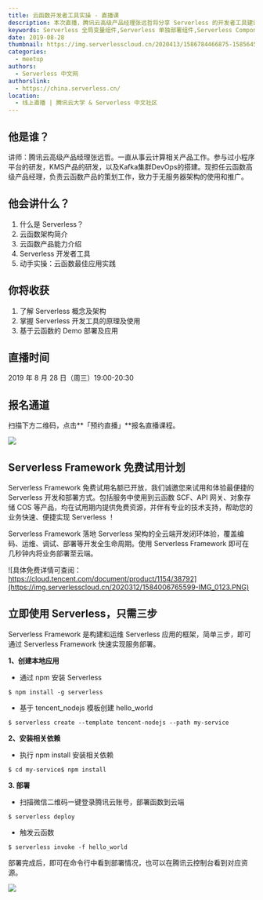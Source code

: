 ```yaml
---
title: 云函数开发者工具实操 - 直播课
description: 本次直播，腾讯云高级产品经理张远哲将分享 Serverless 的开发者工具建设
keywords: Serverless 全局变量组件,Serverless 单独部署组件,Serverless Component
date: 2019-08-28
thumbnail: https://img.serverlesscloud.cn/2020413/1586784466875-1585645264854-08f2789b7010bbfb.jpg
categories:
  - meetup
authors:
  - Serverless 中文网
authorslink:
  - https://china.serverless.cn/
location: 
  - 线上直播 | 腾讯云大学 & Serverless 中文社区
---
```


## 他是谁？

讲师：腾讯云高级产品经理张远哲。一直从事云计算相关产品工作。参与过小程序平台的研发，KMS产品的研发，以及Kafka集群DevOps的搭建。现担任云函数高级产品经理，负责云函数产品的策划工作，致力于无服务器架构的使用和推广。  

## 他会讲什么？

1.  什么是 Serverless？
2.  云函数架构简介
3.  云函数产品能力介绍
4.  Serverless 开发者工具
5.  动手实操：云函数最佳应用实践

## 你将收获

1.  了解 Serverless 概念及架构
2.  掌握 Serverless 开发工具的原理及使用
3.  基于云函数的 Demo 部署及应用

## 直播时间

2019 年 8 月 28 日（周三）19:00-20:30

## 报名通道

扫描下方二维码，点击**「预约直播」**报名直播课程。

![](https://img.serverlesscloud.cn//tmp/tmp.jpeg)

## Serverless Framework 免费试用计划

Serverless Framework 免费试用名额已开放，我们诚邀您来试用和体验最便捷的 Serverless 开发和部署方式。包括服务中使用到云函数 SCF、API 网关、对象存储 COS 等产品，均在试用期内提供免费资源，并伴有专业的技术支持，帮助您的业务快速、便捷实现 Serverless ！

Serverless Framework 落地 Serverless 架构的全云端开发闭环体验，覆盖编码、运维、调试、部署等开发全生命周期。使用 Serverless Framework 即可在几秒钟内将业务部署至云端。

![具体免费详情可查阅：https://cloud.tencent.com/document/product/1154/38792](https://img.serverlesscloud.cn/2020312/1584006765599-IMG_0123.PNG)


## 立即使用 Serverless，只需三步

Serverless Framework 是构建和运维 Serverless 应用的框架，简单三步，即可通过 Serverless Framework 快速实现服务部署。

**1、创建本地应用**

- 通过 npm 安装 Serverless

```
$ npm install -g serverless
```

- 基于 tencent_nodejs 模板创建 hello_world

```
$ serverless create --template tencent-nodejs --path my-service
```

**2、安装相关依赖**

- 执行 npm install 安装相关依赖

```
$ cd my-service$ npm install
```

**3. 部署**

- 扫描微信二维码一键登录腾讯云账号，部署函数到云端

```
$ serverless deploy
```

- 触发云函数

```
$ serverless invoke -f hello_world
```

部署完成后，即可在命令行中看到部署情况，也可以在腾讯云控制台看到对应资源。

![](https://img.serverlesscloud.cn/2020312/1584006765436-IMG_0123.PNG)